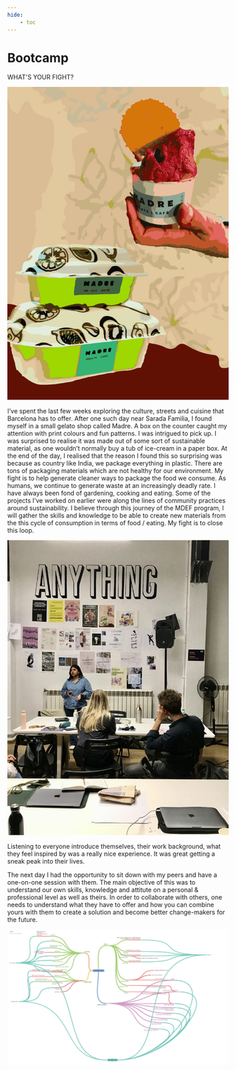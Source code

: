 ```yaml
---
hide:
    - toc
---
```


# Bootcamp

WHAT'S YOUR FIGHT?

![](images/MyFight.jpg)


I’ve spent the last few weeks exploring the culture, streets and cuisine that Barcelona has to offer. After one such day near Sarada Familia, I found myself in a small gelato shop called Madre. A box on the counter caught my attention with print colours and fun patterns. I was intrigued to pick up. I was surprised to realise it was made out of some sort of sustainable material, as one wouldn’t normally buy a tub of ice-cream in a paper box. At the end of the day, I realised that the reason I found this so surprising was because as country like India, we package everything in plastic.
There are tons of packaging materials which are not healthy for our environment. My fight is to help generate cleaner ways to package the food we consume. As humans, we continue to generate waste at an increasingly deadly rate. I have always been fond of gardening, cooking and eating. Some of the projects I’ve worked on earlier were along the lines of community practices around sustainability.
I believe through this journey of the MDEF program, I will gather the skills and knowledge to be able to create new materials from the this cycle of consumption in terms of food / eating. My fight is to close this loop.

![](../images/FightPresentation.jpg)

Listening to everyone introduce themselves, their work background, what they feel inspired by was a really nice experience. It was great getting a sneak peak into their lives.

The next day I had the opportunity to sit down with my peers and have a one-on-one session with them. The main objective of this was to understand our own skills, knowledge and attitute on a personal & professional level as well as theirs. In order to collaborate with others, one needs to understand what they have to offer and how you can combine yours with them to create a solution and become better change-makers for the future.

![](../images/current_future.jpg)
